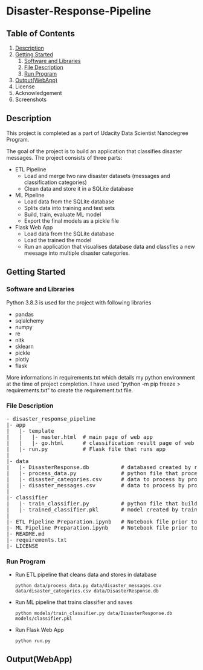 # Disaster-Response-Pipeline

## Table of Contents
1. [Description](#Description)
2. [Getting Started](#gettingstarted)
    1. [Software and Libraries](#libraries)
    2. [File Description](#FileDescription)
    3. [Run Program](#RunProgram)
3. [Output(WebApp)](#Output)
4. License
5. Acknowledgement
6. Screenshots

## Description <a name="Description"></a>
This project is completed as a part of Udacity Data Scientist Nanodegree Program.

The goal of the project is to build an application that classifies disaster messages. The project consists of three parts:

- ETL Pipeline
    - Load and merge two raw disaster datasets (messages and classification categories)
    - Clean data and store it in a SQLite database
- ML Pipeline
    - Load data from the SQLite database
    - Splits data into training and test sets
    - Build, train, evaluate ML model 
    - Export the final models as a pickle file
- Flask Web App
    - Load data from the SQLite database
    - Load the trained the model 
    - Run an application that visualises database data and classfies a new meesage into multiple disaster categories.

## Getting Started <a name="gettingstarted"></a>
### Software and Libraries<a name="libraries"></a>
Python 3.8.3 is used for the project with following libraries
- pandas
- sqlalchemy
- numpy
- re
- nltk
- sklearn
- pickle
- plotly
- flask

More informations in requirements.txt which details my python environment at the time of project completion. I have used "python -m pip freeze > requirements.txt" to create the requirement.txt file.

### File Description <a name="FileDescription"></a>
<pre>
- disaster_response_pipeline
|- app
|   |- template
|   |   |- master.html  # main page of web app
|   |   |- go.html      # classification result page of web app
|   |- run.py           # Flask file that runs app
|    
|- data
|   |- DisasterResponse.db          # databased created by running process_data.py
|   |- process_data.py              # python file that processes data and create DisasterResponse.db
|   |- disaster_categories.csv      # data to process by process_data.py
|   |- disaster_messages.csv        # data to process by process_data.py
|
|- classifier
|   |- train_classifier.py          # python file that build models
|   |- trained_classifier.pkl       # model created by train_classifier.py (Not in repo, but will be created upon running train_classifier.py) 
|
|- ETL Pipeline Preparation.ipynb   # Notebook file prior to buiding process_data.py 
|- ML Pipeline Preparation.ipynb    # Notebook file prior to building train_classifier.py
|- README.md
|- requirements.txt
|- LICENSE
</pre>

### Run Program <a name="RunProgram"></a>
- Run ETL pipeline that cleans data and stores in database
 
    `python data/process_data.py data/disaster_messages.csv data/disaster_categories.csv data/DisasterResponse.db`

- Run ML pipeline that trains classifier and saves

    `python models/train_classifier.py data/DisasterResponse.db models/classifier.pkl`
- Run Flask Web App
    
    `python run.py`
    
## Output(WebApp) <a name="Output"></a>
